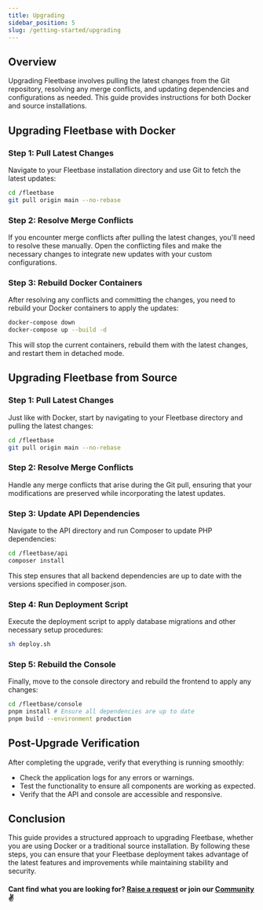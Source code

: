 ```yaml
---
title: Upgrading
sidebar_position: 5
slug: /getting-started/upgrading
---
```


## Overview

Upgrading Fleetbase involves pulling the latest changes from the Git repository, resolving any merge conflicts, and updating dependencies and configurations as needed. This guide provides instructions for both Docker and source installations.

## Upgrading Fleetbase with Docker

### Step 1: Pull Latest Changes
Navigate to your Fleetbase installation directory and use Git to fetch the latest updates:
```bash
cd /fleetbase
git pull origin main --no-rebase
```

### Step 2: Resolve Merge Conflicts

If you encounter merge conflicts after pulling the latest changes, you'll need to resolve these manually. Open the conflicting files and make the necessary changes to integrate new updates with your custom configurations.

### Step 3: Rebuild Docker Containers

After resolving any conflicts and committing the changes, you need to rebuild your Docker containers to apply the updates:
```bash
docker-compose down
docker-compose up --build -d
```

This will stop the current containers, rebuild them with the latest changes, and restart them in detached mode.

## Upgrading Fleetbase from Source

### Step 1: Pull Latest Changes

Just like with Docker, start by navigating to your Fleetbase directory and pulling the latest changes:

```bash
cd /fleetbase
git pull origin main --no-rebase
```

### Step 2: Resolve Merge Conflicts

Handle any merge conflicts that arise during the Git pull, ensuring that your modifications are preserved while incorporating the latest updates.

### Step 3: Update API Dependencies

Navigate to the API directory and run Composer to update PHP dependencies:
```bash
cd /fleetbase/api
composer install
```

This step ensures that all backend dependencies are up to date with the versions specified in composer.json.

### Step 4: Run Deployment Script

Execute the deployment script to apply database migrations and other necessary setup procedures:

```bash
sh deploy.sh
```

### Step 5: Rebuild the Console

Finally, move to the console directory and rebuild the frontend to apply any changes:

```bash
cd /fleetbase/console
pnpm install # Ensure all dependencies are up to date
pnpm build --environment production
```

## Post-Upgrade Verification

After completing the upgrade, verify that everything is running smoothly:

- Check the application logs for any errors or warnings.
- Test the functionality to ensure all components are working as expected.
- Verify that the API and console are accessible and responsive.

## Conclusion

This guide provides a structured approach to upgrading Fleetbase, whether you are using Docker or a traditional source installation. By following these steps, you can ensure that your Fleetbase deployment takes advantage of the latest features and improvements while maintaining stability and security.

#### Cant find what you are looking for? [Raise a request](https://github.com/fleetbase/docs/issues) or join our [Community](https://discord.gg/HnTqQ6zAVn) ✌️ 